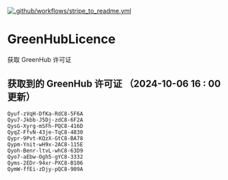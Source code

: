 [![.github/workflows/stripe_to_readme.yml](https://github.com/zjx-kimi/GreenHubLicence/actions/workflows/stripe_to_readme.yml/badge.svg)](https://github.com/zjx-kimi/GreenHubLicence/actions/workflows/stripe_to_readme.yml)
# GreenHubLicence
获取 GreenHub 许可证
## 获取到的 GreenHub 许可证 （2024-10-06 16 : 00 更新）
```
Qyuf-zVqH-DfKa-RdC8-5F6A
Qyu7-Jkbb-J5Dj-zdC8-6F2A
QysG-Xyrg-mSFh-PQC8-416D
QyqZ-FfvN-43je-TqC8-4830
Qypr-9Pvt-KQzX-GtC8-BA78
Qypm-Ynit-wH9x-2AC8-115E
Qyoh-Benr-ltvL-whC8-63D9
Qyo7-aEbw-Ogh5-gYC8-3332
Qyms-2EDr-94xr-PXC8-B106
QymW-ffEi-zDjy-pQC8-909A
```
